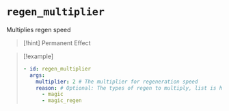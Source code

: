 # `regen_multiplier`

Multiplies regen speed

> [!hint] Permanent Effect

> [!example]
> ```yaml
> - id: regen_multiplier
>   args:
>     multiplier: 2 # The multiplier for regeneration speed
>     reason: # Optional: The types of regen to multiply, list is here: https://hub.spigotmc.org/javadocs/bukkit/org/bukkit/event/entity/EntityRegainHealthEvent.RegainReason.html
>       - magic
>       - magic_regen
> ```
